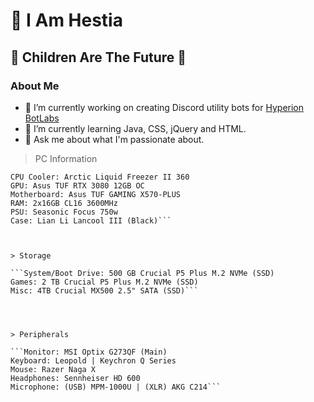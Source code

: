 # 🍷 I Am Hestia
## 🫶 Children Are The Future 🫶

### About Me
- 🔭 I’m currently working on creating Discord utility bots for [Hyperion BotLabs](https://github.com/Hyperion-Bot-Labs)
- 🌱 I’m currently learning Java, CSS, jQuery and HTML.
- 💬 Ask me about what I'm passionate about.

> PC Information
> 
```CPU: AMD Ryzen 7 5800X
CPU Cooler: Arctic Liquid Freezer II 360
GPU: Asus TUF RTX 3080 12GB OC
Motherboard: Asus TUF GAMING X570-PLUS
RAM: 2x16GB CL16 3600MHz
PSU: Seasonic Focus 750w
Case: Lian Li Lancool III (Black)```



> Storage

```System/Boot Drive: 500 GB Crucial P5 Plus M.2 NVMe (SSD)
Games: 2 TB Crucial P5 Plus M.2 NVMe (SSD)
Misc: 4TB Crucial MX500 2.5" SATA (SSD)```




> Peripherals

```Monitor: MSI Optix G273QF (Main)
Keyboard: Leopold | Keychron Q Series
Mouse: Razer Naga X
Headphones: Sennheiser HD 600
Microphone: (USB) MPM-1000U | (XLR) AKG C214```
